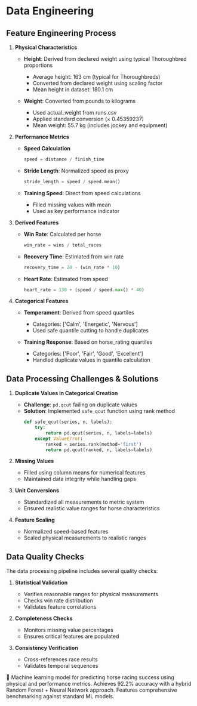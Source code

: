 # Data Engineering

## Feature Engineering Process

1. **Physical Characteristics**
   - **Height**: Derived from declared weight using typical Thoroughbred proportions
     - Average height: 163 cm (typical for Thoroughbreds)
     - Converted from declared weight using scaling factor
     - Mean height in dataset: 180.1 cm
   
   - **Weight**: Converted from pounds to kilograms
     - Used actual_weight from runs.csv
     - Applied standard conversion (× 0.45359237)
     - Mean weight: 55.7 kg (includes jockey and equipment)

2. **Performance Metrics**
   - **Speed Calculation**
     ```python
     speed = distance / finish_time
     ```
   
   - **Stride Length**: Normalized speed as proxy
     ```python
     stride_length = speed / speed.mean()
     ```
   
   - **Training Speed**: Direct from speed calculations
     - Filled missing values with mean
     - Used as key performance indicator

3. **Derived Features**
   - **Win Rate**: Calculated per horse
     ```python
     win_rate = wins / total_races
     ```
   
   - **Recovery Time**: Estimated from win rate
     ```python
     recovery_time = 20 - (win_rate * 10)
     ```
   
   - **Heart Rate**: Estimated from speed
     ```python
     heart_rate = 130 + (speed / speed.max() * 40)
     ```

4. **Categorical Features**
   - **Temperament**: Derived from speed quartiles
     - Categories: ['Calm', 'Energetic', 'Nervous']
     - Used safe quantile cutting to handle duplicates
   
   - **Training Response**: Based on horse_rating quartiles
     - Categories: ['Poor', 'Fair', 'Good', 'Excellent']
     - Handled duplicate values in quantile calculation

## Data Processing Challenges & Solutions

1. **Duplicate Values in Categorical Creation**
   - **Challenge**: `pd.qcut` failing on duplicate values
   - **Solution**: Implemented `safe_qcut` function using rank method
     ```python
     def safe_qcut(series, n, labels):
         try:
             return pd.qcut(series, n, labels=labels)
         except ValueError:
             ranked = series.rank(method='first')
             return pd.qcut(ranked, n, labels=labels)
     ```

2. **Missing Values**
   - Filled using column means for numerical features
   - Maintained data integrity while handling gaps

3. **Unit Conversions**
   - Standardized all measurements to metric system
   - Ensured realistic value ranges for horse characteristics

4. **Feature Scaling**
   - Normalized speed-based features
   - Scaled physical measurements to realistic ranges

## Data Quality Checks

The data processing pipeline includes several quality checks:

1. **Statistical Validation**
   - Verifies reasonable ranges for physical measurements
   - Checks win rate distribution
   - Validates feature correlations

2. **Completeness Checks**
   - Monitors missing value percentages
   - Ensures critical features are populated

3. **Consistency Verification**
   - Cross-references race results
   - Validates temporal sequences 

🏇 Machine learning model for predicting horse racing success using physical and performance metrics. Achieves 92.2% accuracy with a hybrid Random Forest + Neural Network approach. Features comprehensive benchmarking against standard ML models. 